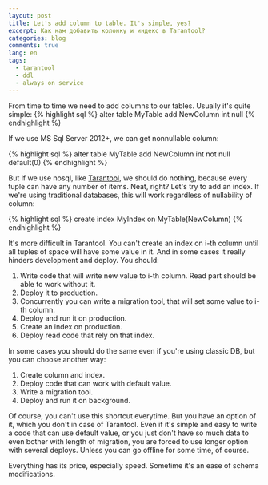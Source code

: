 ```yaml
---
layout: post
title: Let's add column to table. It's simple, yes?
excerpt: Как нам добавить колонку и индекс в Tarantool?
categories: blog
comments: true
lang: en
tags:
  - tarantool
  - ddl
  - always on service
---
```


From time to time we need to add columns to our tables. Usually it's quite simple:
{% highlight sql %}
alter table MyTable add NewColumn int null
{% endhighlight %}

If we use MS Sql Server 2012+, we can get nonnullable column:

{% highlight sql %}
alter table MyTable add NewColumn int not null default(0)
{% endhighlight %}

But if we use nosql, like [Tarantool](https://tarantool.org/), we should do nothing, because every tuple can have any number of items. Neat, right? Let's try to add an index. If we're using traditional databases, this will work regardless of nullability of column:

{% highlight sql %}
create index MyIndex on MyTable(NewColumn)
{% endhighlight %}

It's more difficult in Tarantool. You can't create an index on i-th column until all tuples of space will have some value in it. And in some cases it really hinders development and deploy. You should:

1. Write code that will write new value to i-th column. Read part should be able to work without it.
2. Deploy it to production.
3. Concurrently you can write a migration tool, that will set some value to i-th column.
4. Deploy and run it on production.
5. Create an index on production.
6. Deploy read code that rely on that index.

In some cases you should do the same even if you're using classic DB, but you can choose another way:
1. Create column and index.
2. Deploy code that can work with default value.
3. Write a migration tool.
3. Deploy and run it on background.

Of course, you can't use this shortcut everytime. But you have an option of it, which you don't in case of Tarantool. Even if it's simple and easy to write a code that can use default value, or you just don't have so much data to even bother with length of migration, you are forced to use longer option with several deploys. Unless you can go offline for some time, of course.

Everything has its price, especially speed. Sometime it's an ease of schema modifications.
